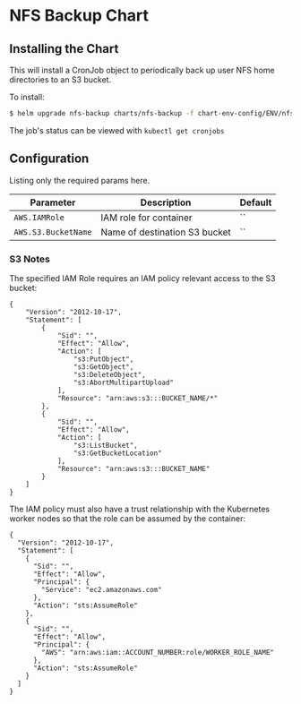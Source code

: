 # NFS Backup Chart


## Installing the Chart

This will install a CronJob object to periodically back up user NFS home directories to an S3 bucket.

To install:

```bash
$ helm upgrade nfs-backup charts/nfs-backup -f chart-env-config/ENV/nfs-backup.yml --install
```

The job's status can be viewed with `kubectl get cronjobs`

## Configuration

Listing only the required params here.

| Parameter             | Description                   | Default |
| --------------------- | ----------------------------- | ------- |
| `AWS.IAMRole`         | IAM role for container        | ``      |
| `AWS.S3.BucketName`   | Name of destination S3 bucket | ``      |

### S3 Notes

The specified IAM Role requires an IAM policy relevant access to the S3 bucket:

```
{
    "Version": "2012-10-17",
    "Statement": [
        {
            "Sid": "",
            "Effect": "Allow",
            "Action": [
                "s3:PutObject",
                "s3:GetObject",
                "s3:DeleteObject",
                "s3:AbortMultipartUpload"
            ],
            "Resource": "arn:aws:s3:::BUCKET_NAME/*"
        },
        {
            "Sid": "",
            "Effect": "Allow",
            "Action": [
                "s3:ListBucket",
                "s3:GetBucketLocation"
            ],
            "Resource": "arn:aws:s3:::BUCKET_NAME"
        }
    ]
}
```

The IAM policy must also have a trust relationship with the Kubernetes worker nodes so that the role can be assumed by the container:

```
{
  "Version": "2012-10-17",
  "Statement": [
    {
      "Sid": "",
      "Effect": "Allow",
      "Principal": {
        "Service": "ec2.amazonaws.com"
      },
      "Action": "sts:AssumeRole"
    },
    {
      "Sid": "",
      "Effect": "Allow",
      "Principal": {
        "AWS": "arn:aws:iam::ACCOUNT_NUMBER:role/WORKER_ROLE_NAME"
      },
      "Action": "sts:AssumeRole"
    }
  ]
}
```
